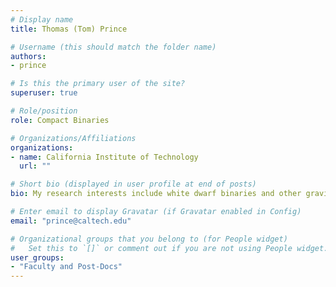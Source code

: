 ```yaml
---
# Display name
title: Thomas (Tom) Prince

# Username (this should match the folder name)
authors:
- prince

# Is this the primary user of the site?
superuser: true

# Role/position
role: Compact Binaries

# Organizations/Affiliations
organizations:
- name: California Institute of Technology
  url: ""

# Short bio (displayed in user profile at end of posts)
bio: My research interests include white dwarf binaries and other gravitational-wave sources identified by the Zwicky Transient Facility.

# Enter email to display Gravatar (if Gravatar enabled in Config)
email: "prince@caltech.edu"

# Organizational groups that you belong to (for People widget)
#   Set this to `[]` or comment out if you are not using People widget.
user_groups:
- "Faculty and Post-Docs"
---
```


